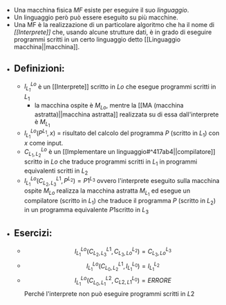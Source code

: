 - Una macchina fisica _MF_ esiste per eseguire il suo _linguaggio_. 
- Un linguaggio però può essere eseguito su più macchine. 
- Una MF è la realizzazione di un particolare algoritmo che ha il nome di _[[Interprete]]_ che, usando alcune strutture dati, è in grado di eseguire programmi scritti in un certo linguaggio detto [[Linguaggio macchina||macchina]].
- ## Definizioni:
	- *$I^{Lo}_{L_{1}}$* è un [[Interprete]] scritto in $Lo$ che esegue programmi scritti in $L_{1}$ 
		- la macchina ospite è $M_{Lo}$, mentre la [[MA (macchina astratta)||macchina astratta]] realizzata su di essa dall'interprete è $M_{L_{1}}$
	- $I^{Lo}_{L_{1}}(P^{L_{1}},x)$ = risultato del calcolo del programma $P$ (scritto in $L_{1}$) con $x$ come input.
	- $C^{Lo}_{L_{1},L_{2}}$ è un [[Implementare un linguaggio#^417ab4||compilatore]] scritto in $Lo$ che traduce programmi scritti in $L_{1}$ in programmi equivalenti scritti in $L_{2}$
	- $I^{Lo}_{L_{1}}(C^{L1}_{L_{2},L_{3}} ,P^{L_{2}})=P1^{L_{3}}$ ovvero l'interprete eseguito sulla macchina ospite $M_{Lo}$ realizza la macchina astratta $M_{L_{1}}$ ed esegue un compilatore (scritto in $L_{1}$) che traduce il programma $P$ (scritto in $L_{2}$) in un programma equivalente $P1$scritto in $L_{3}$ 
- ## Esercizi:
	- $$I^{Lo}_{L_{1}}(C^{L1}_{L_{2},L_{3}} ,C^{L_{2}}_{L_{3},Lo})=C^{L_{3}}_{L_{3},Lo}$$
	- $$I^{Lo}_{L_{1}}(C^{L1}_{L_{0},L_{2}} ,I^{L_{0}}_{L_{1}})=I^{L_{2}}_{L_{1}}$$
	- $$I^{Lo}_{L_{1}}(C^{L2}_{L_{0},L_{1}} ,C^{L_{0}}_{L2,L1})=ERRORE$$ Perché l'interprete non può eseguire programmi scritti in $L2$ 